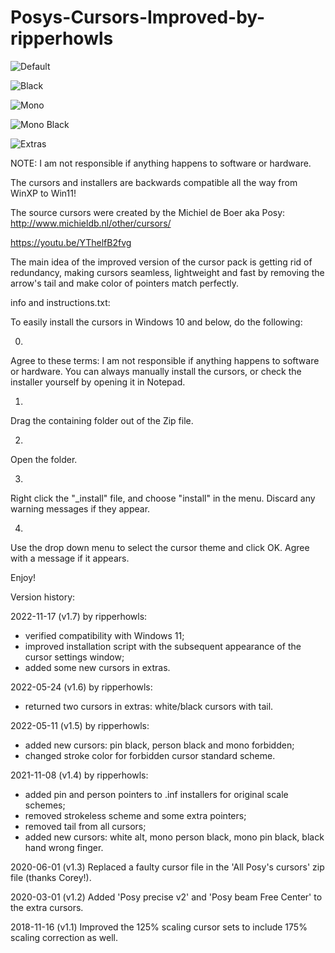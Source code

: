 # Posys-Cursors-Improved-by-ripperhowls

![Default](https://user-images.githubusercontent.com/95716821/202490563-743330e4-6df4-424c-8a90-80a51b851bb2.png)

![Black](https://user-images.githubusercontent.com/95716821/202490628-2d39bec5-c11f-4dba-9193-c8f5d3ac9581.png)

![Mono](https://user-images.githubusercontent.com/95716821/202490738-90ba3b00-8600-48ec-8c42-d19e28713033.png)

![Mono Black](https://user-images.githubusercontent.com/95716821/202490783-53ca6af2-1389-442c-a665-ecb00a23d8d5.png)

![Extras](https://user-images.githubusercontent.com/95716821/202490815-1f066b2e-ae52-42f6-9114-d2dc7fb91cf4.png)

NOTE: I am not responsible if anything happens to software or hardware.

The cursors and installers are backwards compatible all the way from WinXP to Win11!

The source cursors were created by the Michiel de Boer aka Posy: http://www.michieldb.nl/other/cursors/

https://youtu.be/YThelfB2fvg

The main idea of the improved version of the cursor pack is getting rid of redundancy, making cursors seamless, lightweight and fast by removing the arrow's tail and make color of pointers match perfectly.

info and instructions.txt:

To easily install the cursors in Windows 10 and below, do the following:

0.
Agree to these terms: I am not responsible if anything happens to software or hardware.
You can always manually install the cursors, or check the installer yourself by opening it in Notepad.

1.
Drag the containing folder out of the Zip file.

2.
Open the folder.

3.
Right click the "_install" file, and choose "install" in the menu. Discard any warning messages if they appear.

4.
Use the drop down menu to select the cursor theme and click OK. Agree with a message if it appears.

Enjoy!

Version history:

2022-11-17 (v1.7) by ripperhowls:
- verified compatibility with Windows 11;
- improved installation script with the subsequent appearance of the cursor settings window;
- added some new cursors in extras.

2022-05-24 (v1.6) by ripperhowls:
- returned two cursors in extras: white/black cursors with tail.

2022-05-11 (v1.5) by ripperhowls:
- added new cursors: pin black, person black and mono forbidden;
- changed stroke color for forbidden cursor standard scheme.

2021-11-08 (v1.4) by ripperhowls: 
- added pin and person pointers to .inf installers for original scale schemes;
- removed strokeless scheme and some extra pointers;
- removed tail from all cursors;
- added new cursors: white alt, mono person black, mono pin black, black hand wrong finger.

2020-06-01 (v1.3) Replaced a faulty cursor file in the 'All Posy's cursors' zip file (thanks Corey!).

2020-03-01 (v1.2) Added 'Posy precise v2' and 'Posy beam Free Center' to the extra cursors.

2018-11-16 (v1.1) Improved the 125% scaling cursor sets to include 175% scaling correction as well.
